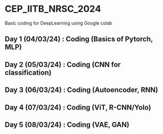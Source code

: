 # CEP_IITB_NRSC_2024
Basic coding for DeepLearning using Google colab
## Day 1 (04/03/24) : Coding (Basics of Pytorch, MLP)
## Day 2 (05/03/24) : Coding (CNN for classification)
## Day 3 (06/03/24) : Coding (Autoencoder, RNN)
## Day 4 (07/03/24) : Coding (ViT, R-CNN/Yolo)
## Day 5 (08/03/24) : Coding (VAE, GAN)
